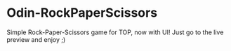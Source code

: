 # Odin-RockPaperScissors
Simple Rock-Paper-Scissors game for TOP, now with UI! Just go to the live preview and enjoy ;)